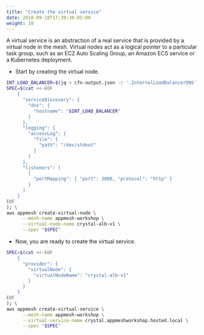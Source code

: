 ```yaml
---
title: "Create the virtual service"
date: 2018-09-18T17:39:30-05:00
weight: 10
---
```


A virtual service is an abstraction of a real service that is provided by a virtual node in the mesh. Virtual nodes act as a logical pointer to a particular task group, such as an EC2 Auto Scaling Group, an Amazon ECS service or a Kubernetes deployment.

* Start by creating the virtual node.

```bash
INT_LOAD_BALANCER=$(jq < cfn-output.json -r '.InternalLoadBalancerDNS');
SPEC=$(cat <<-EOF
    { 
      "serviceDiscovery": {
        "dns": { 
          "hostname": "$INT_LOAD_BALANCER"
        }
      },
      "logging": {
        "accessLog": {
          "file": {
            "path": "/dev/stdout"
          }
        }
      },      
      "listeners": [
        {
          "portMapping": { "port": 3000, "protocol": "http" }
        }
      ]
    }
EOF
); \
aws appmesh create-virtual-node \
      --mesh-name appmesh-workshop \
      --virtual-node-name crystal-alb-v1 \
      --spec "$SPEC"
```

* Now, you are ready to create the virtual service.

```bash
SPEC=$(cat <<-EOF
    { 
      "provider": {
        "virtualNode": { 
          "virtualNodeName": "crystal-alb-v1"
        }
      }
    }
EOF
); \
aws appmesh create-virtual-service \
      --mesh-name appmesh-workshop \
      --virtual-service-name crystal.appmeshworkshop.hosted.local \
      --spec "$SPEC"
```